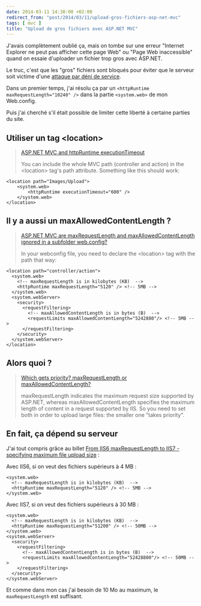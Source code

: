 ```yaml
---
date: 2014-03-11 14:38:00 +02:00
redirect_from: "post/2014/03/11/upload-gros-fichiers-asp-net-mvc"
tags: [ mvc ]
title: "Upload de gros fichiers avec ASP.NET MVC"
---
```


J'avais complètement oublié ça, mais on tombe sur une erreur "Internet Explorer
ne peut pas afficher cette page Web" ou "Page Web inaccessible" quand on essaie
d'uploader un fichier trop gros avec ASP.NET.

Le truc, c'est que les "gros" fichiers sont bloqués pour éviter que le serveur
soit victime d'une [attaque par déni de service](http://fr.wikipedia.org/wiki/Attaque_par_déni_de_service).

Dans un premier temps, j'ai résolu ça par un `<httpRuntime
maxRequestLength="10240" />` dans la partie `<system.web>` de mon Web.config.

Puis j'ai cherché s'il était possible de limiter cette liberté à certaine
parties du site.

## Utiliser un tag &lt;location&gt;

> [ASP.NET MVC and httpRuntime executionTimeout](http://stackoverflow.com/questions/492346/asp-net-mvc-and-httpruntime-executiontimeout/636609#636609)
>
> You can include the whole MVC path (controller and action) in the
> &lt;location&gt; tag's path attribute. Something like this should work:

```
<location path="Images/Upload">
    <system.web>
        <httpRuntime executionTimeout="600" />
    </system.web>
</location>
```

## Il y a aussi un maxAllowedContentLength ?

> [ASP.NET MVC are maxRequestLength and maxAllowedContentLength
> ignored in a subfolder web.config?](http://stackoverflow.com/questions/8605925/asp-net-mvc-are-maxrequestlength-and-maxallowedcontentlength-ignored-in-a-subfol#11886738)
>
> In your webconfig file, you need to declare the &lt;location&gt; tag with the
> path that way:

```
<location path="controller/action">
  <system.web>
    <!-- maxRequestLength is in kilobytes (KB)  -->
    <httpRuntime maxRequestLength="5120" /> <!-- 5MB -->
  </system.web>
  <system.webServer>
    <security>
      <requestFiltering>
        <!-- maxAllowedContentLength is in bytes (B)  -->
        <requestLimits maxAllowedContentLength="5242880"/> <!-- 5MB -->
      </requestFiltering>
    </security>
  </system.webServer>
</location>
```

## Alors quoi ?

> [Which gets priority? maxRequestLength or
> maxAllowedContentLength?](http://stackoverflow.com/questions/6327452/which-gets-priority-maxrequestlength-or-maxallowedcontentlength#6472631)
>
> maxRequestLength indicates the maximum request size supported by ASP.NET,
> whereas maxAllowedContentLength specifies the maximum length of content in a
> request supported by IIS. So you need to set both in order to upload large
> files: the smaller one "takes priority".

## En fait, ça dépend su serveur

J'ai tout compris grâce au billet [From IIS6 maxRequestLength to IIS7 -
specifying maximum file upload size](http://weblogs.asp.net/jeffwids/archive/2009/09/24/from-iis6-maxrequestlength-to-iis7-maxallowedcontentlengthfile-specifying-maximum-file-upload-size.aspx) :

Avec IIS6, si on veut des fichiers supérieurs à 4 MB :

```
<system.web>
  <!-- maxRequestLength is in kilobytes (KB)  -->
  <httpRuntime maxRequestLength="5120" /> <!-- 5MB -->
</system.web>
```

Avec IIS7, si on veut des fichiers supérieurs à 30 MB :

```
<system.web>
  <!-- maxRequestLength is in kilobytes (KB)  -->
  <httpRuntime maxRequestLength="51200" /> <!-- 50MB -->
</system.web>
<system.webServer>
  <security>
    <requestFiltering>
      <!-- maxAllowedContentLength is in bytes (B)  -->
      <requestLimits maxAllowedContentLength="52428800"/> <!-- 50MB -->
    </requestFiltering>
  </security>
</system.webServer>
```

Et comme dans mon cas j'ai besoin de 10 Mo au maximum, le `maxRequestLength` est
suffisant.
